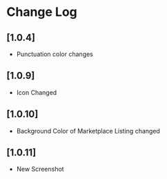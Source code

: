 # Change Log

## [1.0.4]

- Punctuation color changes

## [1.0.9]

- Icon Changed

## [1.0.10]

- Background Color of Marketplace Listing changed

## [1.0.11]

- New Screenshot
